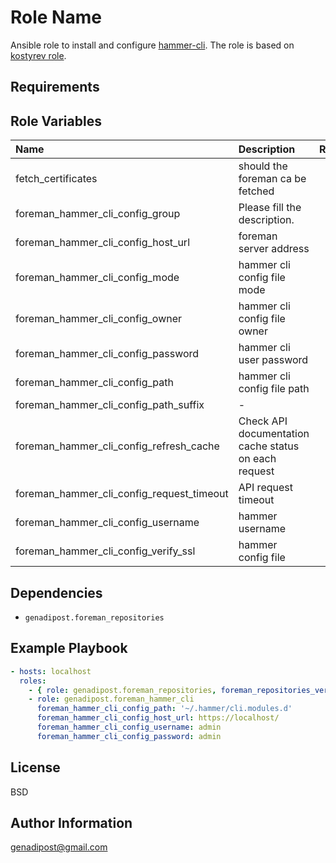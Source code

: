 Role Name
=========

Ansible role to install and configure [hammer-cli](https://github.com/theforeman/hammer-cli).
The role is based on [kostyrev role](https://github.com/kostyrev/ansible-role-foreman-hammer_cli).

Requirements
------------

Role Variables
--------------

| Name    | Description    | Required    | Default    | Values | Examples |
|:--|:--|:-:|:-:|:-:|:--|
| fetch_certificates | should the foreman ca be fetched | No | True | - | - |
| foreman_hammer_cli_config_group | Please fill the description. | No | root | - | - |
| foreman_hammer_cli_config_host_url | foreman server address | Yes | https://localhost/ | - | - |
| foreman_hammer_cli_config_mode | hammer cli config file mode | No | 416 | - | - |
| foreman_hammer_cli_config_owner | hammer cli config file owner | No | root | - | - |
| foreman_hammer_cli_config_password | hammer cli user password | No | changeme | - | - |
| foreman_hammer_cli_config_path | hammer cli config file path | No | /etc/hammer/cli.modules.d | - | - |
| foreman_hammer_cli_config_path_suffix | - | No |  | - | - |
| foreman_hammer_cli_config_refresh_cache | Check API documentation cache status on each request | No | false | - | - |
| foreman_hammer_cli_config_request_timeout | API request timeout | No | 120 | - | - |
| foreman_hammer_cli_config_username | hammer username | No | admin | - | - |
| foreman_hammer_cli_config_verify_ssl | hammer config file | No | true | - | - |

Dependencies
------------

* `genadipost.foreman_repositories`

Example Playbook
----------------

```yml
- hosts: localhost
  roles:
    - { role: genadipost.foreman_repositories, foreman_repositories_version: latest }
    - role: genadipost.foreman_hammer_cli
      foreman_hammer_cli_config_path: '~/.hammer/cli.modules.d'
      foreman_hammer_cli_config_host_url: https://localhost/
      foreman_hammer_cli_config_username: admin
      foreman_hammer_cli_config_password: admin
```

License
-------

BSD

Author Information
------------------

genadipost@gmail.com
